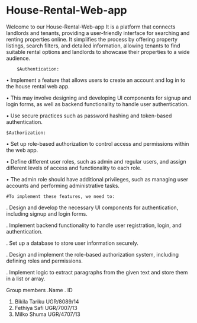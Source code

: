 # House-Rental-Web-app

Welcome to our House-Rental-Web-app It is a platform that connects landlords and tenants, providing a user-friendly interface for searching and renting properties online. It simplifies the process by offering property listings, search filters, and detailed information, allowing tenants to find suitable rental options and landlords to showcase their properties to a wide audience. 

 	 	$Authentication:  
• Implement a feature that allows users to create an account and log in to the house rental web app. 

• This may involve designing and developing UI components for signup and login forms, as well as backend functionality to handle user authentication.

• Use secure practices such as password hashing and token-based authentication.

 	$Authorization:
• Set up role-based authorization to control access and permissions within the web app. 

• Define different user roles, such as admin and regular users, and assign different levels of access and functionality to each role.

• The admin role should have additional privileges, such as managing user accounts and performing administrative tasks.

 	#To implement these features, we need to:
.	Design and develop the necessary UI components for authentication, including signup and login forms.

.	Implement backend functionality to handle user registration, login, and authentication.

.	Set up a database to store user information securely.

.	Design and implement the role-based authorization system, including defining roles and permissions.

.	Implement logic to extract paragraphs from the given text and store them in a list or array.





Group members
	.Name	                    . ID
1. Bikila Tariku                   UGR/8089/14 
2. Fethiya Safi 	            UGR/7007/13
3. Milko Shuma	                    UGR/4707/13
   

